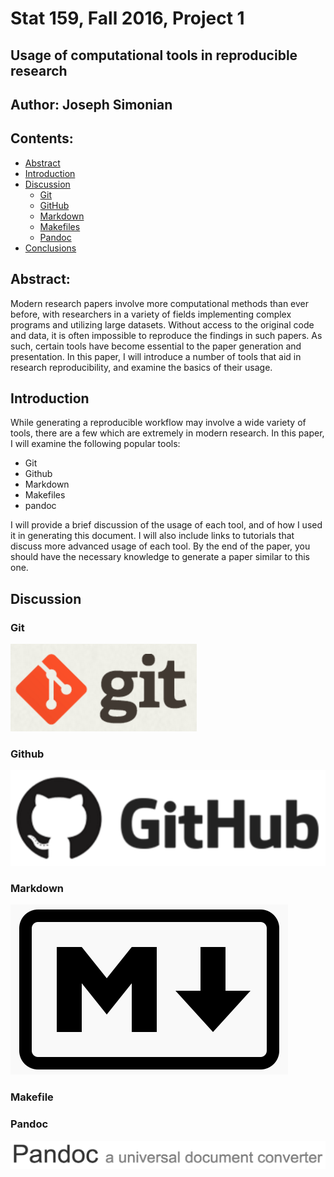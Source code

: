 # Stat 159, Fall 2016, Project 1
## Usage of computational tools in reproducible research

## Author: Joseph Simonian

## Contents:
- [Abstract](#abstract)
- [Introduction](#introduction)
- [Discussion](#discussion)
    - [Git](#git)
    - [GitHub](#github)
    - [Markdown](#markdown)
    - [Makefiles](#makefile)
    - [Pandoc](#pandoc)
- [Conclusions](#conclusions)

## Abstract:

Modern research papers involve more computational methods than ever before, with researchers in a variety of fields implementing complex programs and utilizing large datasets. Without access to the original code and data, it is often impossible to reproduce the findings in such papers. As such, certain tools have become essential to the paper generation and presentation. In this paper, I will introduce a number of tools that aid in research reproducibility, and examine the basics of their usage.
## Introduction

While generating a reproducible workflow may involve a wide variety of tools, there are a few which are extremely in modern research. In this paper, I will examine the following popular tools:

- Git
- Github
- Markdown
- Makefiles
- pandoc

I will provide a brief discussion of the usage of each tool, and of how I used it in generating this document. I will also include links to tutorials that discuss more advanced usage of each tool. By the end of the paper, you should have the necessary knowledge to generate a paper similar to this one.
## Discussion

### Git

![Git logo](https://github.com/jsimonian/stat159-fall2016-project1/blob/master/images/git-logo.png)


### Github

![Githib Logo](https://github.com/jsimonian/stat159-fall2016-project1/blob/master/images/github-logo.png)

### Markdown

![Markdown Logo](https://github.com/jsimonian/stat159-fall2016-project1/blob/master/images/markdown-logo.png)

### Makefile

### Pandoc

![Pandoc Logo](https://github.com/jsimonian/stat159-fall2016-project1/blob/master/images/pandoc-logo.png)
